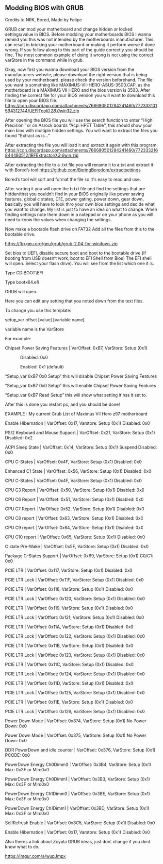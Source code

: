 ## Modding BIOS with GRUB
Credits to NRK, Bored, Made by Felipe

GRUB can mod your motherboard and change hidden or locked settings/value in BIOS.
Before modding your motherboards BIOS I wanna remind you this was not intended by the motherboards manufacturer. This can result in bricking your motherboard or making it perform worse if done wrong. If you follow along to this part of the guide correctly you should be fine. The most common example of doing it wrong is not using the correct varStore in the command while in grub.

Okay, now first you wanna download your BIOS version from the manufacturers website, please download the right version that is being used by your motherboard, please check the version beforehand. The file you want is something like MAXIMUS-VII-HERO-ASUS-3503.CAP, as the motherboard is a MAXIMUS VII HERO and the bios version is 3503. After finding the correct file for your BIOS version you will want to download this file to open your BIOS file. [https](https://cdn.discordapp.com/attachments/766680501284241460/772333101594312744/UEFITool_0.28.0_win32.zip)[://](https://cdn.discordapp.com/attachments/766680501284241460/772333101594312744/UEFITool_0.28.0_win32.zip)[cdn](https://cdn.discordapp.com/attachments/766680501284241460/772333101594312744/UEFITool_0.28.0_win32.zip)[.](https://cdn.discordapp.com/attachments/766680501284241460/772333101594312744/UEFITool_0.28.0_win32.zip)[discordapp](https://cdn.discordapp.com/attachments/766680501284241460/772333101594312744/UEFITool_0.28.0_win32.zip)[.](https://cdn.discordapp.com/attachments/766680501284241460/772333101594312744/UEFITool_0.28.0_win32.zip)[com](https://cdn.discordapp.com/attachments/766680501284241460/772333101594312744/UEFITool_0.28.0_win32.zip)[/](https://cdn.discordapp.com/attachments/766680501284241460/772333101594312744/UEFITool_0.28.0_win32.zip)[attachments](https://cdn.discordapp.com/attachments/766680501284241460/772333101594312744/UEFITool_0.28.0_win32.zip)[/766680501284241460/772333101594312744/](https://cdn.discordapp.com/attachments/766680501284241460/772333101594312744/UEFITool_0.28.0_win32.zip)[UEFITool](https://cdn.discordapp.com/attachments/766680501284241460/772333101594312744/UEFITool_0.28.0_win32.zip)[_0.28.0_](https://cdn.discordapp.com/attachments/766680501284241460/772333101594312744/UEFITool_0.28.0_win32.zip)[win](https://cdn.discordapp.com/attachments/766680501284241460/772333101594312744/UEFITool_0.28.0_win32.zip)[32.](https://cdn.discordapp.com/attachments/766680501284241460/772333101594312744/UEFITool_0.28.0_win32.zip)[zip](https://cdn.discordapp.com/attachments/766680501284241460/772333101594312744/UEFITool_0.28.0_win32.zip)

After opening the BIOS file you will use the search function to enter ‘’High Precision’’ or on Asrock boards ‘’Acpi HPET Table’’, this should show your main bios with multiple hidden settings. You will want to extract the files you found ‘’Extract as is...’’

After extracting the file you will load it and extract it again with this program. [https](https://cdn.discordapp.com/attachments/766680501284241460/772333216844480512/IRFExtractor_0.3.6_win.zip)[://](https://cdn.discordapp.com/attachments/766680501284241460/772333216844480512/IRFExtractor_0.3.6_win.zip)[cdn](https://cdn.discordapp.com/attachments/766680501284241460/772333216844480512/IRFExtractor_0.3.6_win.zip)[.](https://cdn.discordapp.com/attachments/766680501284241460/772333216844480512/IRFExtractor_0.3.6_win.zip)[discordapp](https://cdn.discordapp.com/attachments/766680501284241460/772333216844480512/IRFExtractor_0.3.6_win.zip)[.](https://cdn.discordapp.com/attachments/766680501284241460/772333216844480512/IRFExtractor_0.3.6_win.zip)[com](https://cdn.discordapp.com/attachments/766680501284241460/772333216844480512/IRFExtractor_0.3.6_win.zip)[/](https://cdn.discordapp.com/attachments/766680501284241460/772333216844480512/IRFExtractor_0.3.6_win.zip)[attachments](https://cdn.discordapp.com/attachments/766680501284241460/772333216844480512/IRFExtractor_0.3.6_win.zip)[/766680501284241460/772333216844480512/](https://cdn.discordapp.com/attachments/766680501284241460/772333216844480512/IRFExtractor_0.3.6_win.zip)[IRFExtractor](https://cdn.discordapp.com/attachments/766680501284241460/772333216844480512/IRFExtractor_0.3.6_win.zip)[_0.3.6_](https://cdn.discordapp.com/attachments/766680501284241460/772333216844480512/IRFExtractor_0.3.6_win.zip)[win](https://cdn.discordapp.com/attachments/766680501284241460/772333216844480512/IRFExtractor_0.3.6_win.zip)[.](https://cdn.discordapp.com/attachments/766680501284241460/772333216844480512/IRFExtractor_0.3.6_win.zip)[zip](https://cdn.discordapp.com/attachments/766680501284241460/772333216844480512/IRFExtractor_0.3.6_win.zip)

After extracting the file to a .txt file you will rename it to a.txt and extract it with Bored’s tool [https](https://github.com/BoringBoredom/extractsettings)[://](https://github.com/BoringBoredom/extractsettings)[github](https://github.com/BoringBoredom/extractsettings)[.](https://github.com/BoringBoredom/extractsettings)[com](https://github.com/BoringBoredom/extractsettings)[/](https://github.com/BoringBoredom/extractsettings)[BoringBoredom](https://github.com/BoringBoredom/extractsettings)[/](https://github.com/BoringBoredom/extractsettings)[extractsettings](https://github.com/BoringBoredom/extractsettings)

Bored’s tool will sort and format the file so it's easy to read and use.

After sorting it you will open the b.txt file and find the settings that are hidden/that you couldn’t find in your BIOS originally like power saving features, global c states, C1E, power gating, power down, gear down, basically you will have to look thro your own bios settings and decide what you want to change. My list is just to have an idea on what to change. When finding settings note them down in a notepad or on your phone as you will need to know the values when changing the settings.

Now make a bootable flash drive on FAT32
Add all the files from this to the bootable drive. 

https://ftp.gnu.org/gnu/grub/grub-2.04-for-windows.zip

Set bios to UEFI, disable secure boot and boot to the bootable drive (If booting from USB doesn’t work, boot to EFI Shell from Bios)
The EFI shell will open. Select your flash drive). You will see from the list which one  it is.

Type CD BOOT\EFI

Type bootx64.efi

GRUB will open.

Here you can edit any setting that you noted down from the text files.

To change you use this template:

setup\_var offset [value] [variable name]

variable name is the VarStore





For example:

Chipset Power Saving Features | VarOffset: 0xB7, VarStore: Setup (0x1)

`      	`Disabled: 0x0

`      	`Enabled: 0x1 (default)

“Setup\_var  0xB7 0x0 Setup” this will disable Chipset Power Saving Features

“Setup\_var  0xB7 0x0 Setup” this will enable Chipset Power Saving Features

“Setup\_var  0xB7 Read Setup” this will show what setting it has it set to.

After this is done you restart pc, and you should be done!

EXAMPLE : My current Grub List of Maximus VII Hero z97 motherboard

Enable Hibernation | VarOffset: 0x17, Varstore: Setup (0x1) Disabled: 0x0

PS/2 Keyboard and Mouse Support | VarOffset: 0x21, VarStore: Setup (0x1) Disabled: 0x2

ACPI Sleep State | VarOffset: 0x14, VarStore: Setup (0x1) Suspend Disabled: 0x0

CPU C-States | VarOffset: 0x4F, VarStore: Setup (0x1) Disabled: 0x0 

Enhanced C1 State | VarOffset: 0x56, VarStore: Setup (0x1) Disabled: 0x0

CPU C-States | VarOffset: 0x4F, VarStore: Setup (0x1) Disabled: 0x0

CPU C3 Report | VarOffset: 0x50, VarStore: Setup (0x1) Disabled: 0x0 

CPU C6 Report | VarOffset: 0x51, VarStore: Setup (0x1) Disabled: 0x0 

CPU C7 Report | VarOffset: 0x52, VarStore: Setup (0x1) Disabled: 0x0

CPU C8 report | VarOffset: 0x63, VarStore: Setup (0x1) Disabled: 0x0 

CPU C9 report | VarOffset: 0x64, VarStore: Setup (0x1) Disabled: 0x0 

CPU C10 report | VarOffset: 0x65, VarStore: Setup (0x1) Disabled: 0x0 

C state Pre-Wake | VarOffset: 0x5F, VarStore: Setup (0x1) Disabled: 0x0 

Package C-States Support | VarOffset: 0x69, VarStore: Setup (0x1) C0/C1: 0x0

PCIE LTR | VarOffset: 0x117, VarStore: Setup (0x1) Disabled: 0x0 

PCIE LTR Lock | VarOffset: 0x11F, VarStore: Setup (0x1) Disabled: 0x0 

PCIE LTR | VarOffset: 0x118, VarStore: Setup (0x1) Disabled: 0x0 

PCIE LTR Lock | VarOffset: 0x120, VarStore: Setup (0x1) Disabled: 0x0 

PCIE LTR | VarOffset: 0x119, VarStore: Setup (0x1) Disabled: 0x0 

PCIE LTR Lock | VarOffset: 0x121, VarStore: Setup (0x1) Disabled: 0x0 

PCIE LTR | VarOffset: 0x11A, VarStore: Setup (0x1) Disabled: 0x0 

PCIE LTR Lock | VarOffset: 0x122, VarStore: Setup (0x1) Disabled: 0x0 

PCIE LTR | VarOffset: 0x11B, VarStore: Setup (0x1) Disabled: 0x0 

PCIE LTR Lock | VarOffset: 0x123, VarStore: Setup (0x1) Disabled: 0x0 

PCIE LTR | VarOffset: 0x11C, VarStore: Setup (0x1) Disabled: 0x0 

PCIE LTR Lock | VarOffset: 0x124, VarStore: Setup (0x1) Disabled: 0x0 

PCIE LTR | VarOffset: 0x11D, VarStore: Setup (0x1) Disabled: 0x0 

PCIE LTR Lock | VarOffset: 0x125, VarStore: Setup (0x1) Disabled: 0x0 

PCIE LTR | VarOffset: 0x11E, VarStore: Setup (0x1) Disabled: 0x0 

PCIE LTR Lock | VarOffset: 0x126, VarStore: Setup (0x1) Disabled: 0x0 

Power Down Mode | VarOffset: 0x374, VarStore: Setup (0x1) No Power Down: 0x0

Power Down Mode | VarOffset: 0x375, VarStore: Setup (0x1) No Power Down: 0x0

DDR PowerDown and idle counter | VarOffset: 0x376, VarStore: Setup (0x1) PCODE: 0x0

PowerDown Energy Ch0Dimm0 | VarOffset: 0x3B4, VarStore: Setup (0x1) Max: 0x3F or Min:0x0

PowerDown Energy Ch0Dimm1 | VarOffset: 0x3B3, VarStore: Setup (0x1) Max: 0x3F or Min:0x0

PowerDown Energy Ch1Dimm0 | VarOffset: 0x3BE, VarStore: Setup (0x1) Max: 0x3F or Min:0x0

PowerDown Energy Ch1Dimm1 | VarOffset: 0x3BD, VarStore: Setup (0x1) Max: 0x3F or Min:0x0

SelfRefresh Enable | VarOffset: 0x3C5, VarStore: Setup (0x1) Disabled: 0x0 

Enable Hibernation | VarOffset: 0x17, Varstore: Setup (0x1) Disabled: 0x0 



Also theres a link about Zoyata GRUB ideas, just dont change if you dont know what to do.

[https](https://imgur.com/a/wupJmpx)[://](https://imgur.com/a/wupJmpx)[imgur](https://imgur.com/a/wupJmpx)[.](https://imgur.com/a/wupJmpx)[com](https://imgur.com/a/wupJmpx)[/](https://imgur.com/a/wupJmpx)[a](https://imgur.com/a/wupJmpx)[/](https://imgur.com/a/wupJmpx)[wupJmpx](https://imgur.com/a/wupJmpx)
